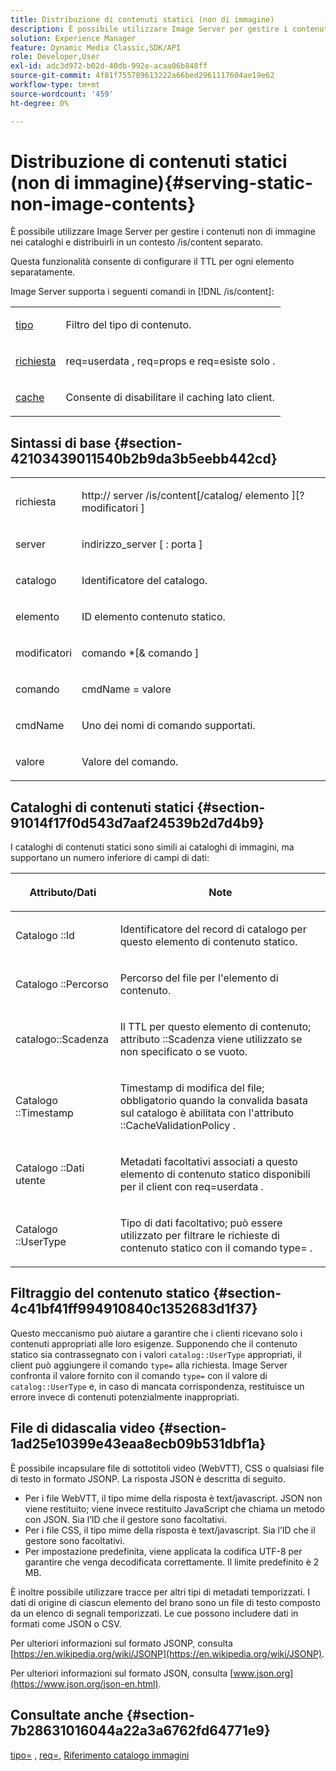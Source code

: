 ```yaml
---
title: Distribuzione di contenuti statici (non di immagine)
description: È possibile utilizzare Image Server per gestire i contenuti non di immagine nei cataloghi e distribuirli in un contesto /is/content separato.
solution: Experience Manager
feature: Dynamic Media Classic,SDK/API
role: Developer,User
exl-id: adc3d972-b02d-40db-992e-acaa06b848ff
source-git-commit: 4f81f755789613222a66bed2961117604ae19e62
workflow-type: tm+mt
source-wordcount: '459'
ht-degree: 0%

---
```


# Distribuzione di contenuti statici (non di immagine){#serving-static-non-image-contents}

È possibile utilizzare Image Server per gestire i contenuti non di immagine nei cataloghi e distribuirli in un contesto /is/content separato.

Questa funzionalità consente di configurare il TTL per ogni elemento separatamente.

Image Server supporta i seguenti comandi in [!DNL /is/content]:

<table id="simpletable_8A3AB1D1D20F4B6CBE86767E94735980"> 
 <tr class="strow"> 
  <td class="stentry"> <p> <a href="../../is-api/http-ref/image-serving-api-ref/c-http-protocol-reference/c-command-reference/r-type.md#reference-89094fd1c50c444eb082cd266769cccb" format="dita" scope="local"> tipo </a> </p> </td> 
  <td class="stentry"> <p>Filtro del tipo di contenuto. </p> </td> 
 </tr> 
 <tr class="strow"> 
  <td class="stentry"> <p> <a href="../../is-api/http-ref/image-serving-api-ref/c-http-protocol-reference/c-command-reference/r-req/r-req.md#reference-907cdb4a97034db7ad94695f25552e76" format="dita" scope="local"> richiesta </a> </p> </td> 
  <td class="stentry"> <p> <span class="codeph"> req=userdata </span>, <span class="codeph"> req=props </span> e <span class="codeph"> req=esiste solo </span>. </p> </td> 
 </tr> 
 <tr class="strow"> 
  <td class="stentry"> <p> <a href="../../is-api/http-ref/image-serving-api-ref/c-http-protocol-reference/c-command-reference/r-is-http-cache.md#reference-168189bee4ce4d1189d427891f22be2e" format="dita" scope="local"> cache </a> </p> </td> 
  <td class="stentry"> <p>Consente di disabilitare il caching lato client. </p> </td> 
 </tr> 
</table>

## Sintassi di base {#section-42103439011540b2b9da3b5eebb442cd}

<table id="simpletable_2F039A5BFA2C4E22B014F42ECBCDA0A2"> 
 <tr class="strow"> 
  <td class="stentry"> <p> <span class="codeph"> <span class="varname"> richiesta </span> </span> </p> </td> 
  <td class="stentry"> <p> <span class="codeph"> <span class="filepath"> http:// <span class="varname"> server </span>/is/content[/catalog/ <span class="varname"> elemento </span>][? <span class="varname"> modificatori </span>] </span> </span> </p> </td> 
 </tr> 
 <tr class="strow"> 
  <td class="stentry"> <p> <span class="codeph"> <span class="varname"> server </span> </span> </p> </td> 
  <td class="stentry"> <p> <span class="codeph"> <span class="varname"> indirizzo_server </span>[ : <span class="varname"> porta </span>] </span> </p> </td> 
 </tr> 
 <tr class="strow"> 
  <td class="stentry"> <p> <span class="codeph"> <span class="varname"> catalogo </span> </span> </p> </td> 
  <td class="stentry"> <p>Identificatore del catalogo. </p> </td> 
 </tr> 
 <tr class="strow"> 
  <td class="stentry"> <p> <span class="codeph"> <span class="varname"> elemento </span> </span> </p> </td> 
  <td class="stentry"> <p>ID elemento contenuto statico. </p> </td> 
 </tr> 
 <tr class="strow"> 
  <td class="stentry"> <p> <span class="codeph"> <span class="varname"> modificatori </span> </span> </p> </td> 
  <td class="stentry"> <p> <span class="codeph"> <span class="varname"> comando </span>*[&amp; <span class="varname"> comando </span>] </span> </p> </td> 
 </tr> 
 <tr class="strow"> 
  <td class="stentry"> <p> <span class="codeph"> <span class="varname"> comando </span> </span> </p> </td> 
  <td class="stentry"> <p> <span class="codeph"> <span class="varname"> cmdName </span>= <span class="varname"> valore </span> </span> </p> </td> 
 </tr> 
 <tr class="strow"> 
  <td class="stentry"> <p> <span class="codeph"> <span class="varname"> cmdName </span> </span> </p> </td> 
  <td class="stentry"> <p>Uno dei nomi di comando supportati. </p> </td> 
 </tr> 
 <tr class="strow"> 
  <td class="stentry"> <p> <span class="codeph"> <span class="varname"> valore </span> </span> </p> </td> 
  <td class="stentry"> <p>Valore del comando. </p> </td> 
 </tr> 
</table>

## Cataloghi di contenuti statici {#section-91014f17f0d543d7aaf24539b2d7d4b9}

I cataloghi di contenuti statici sono simili ai cataloghi di immagini, ma supportano un numero inferiore di campi di dati:

<table id="table_71A565DF5EC94913AD35CB13B0C7A27D"> 
 <thead> 
  <tr> 
   <th colname="col1" class="entry"> <p>Attributo/Dati </p> </th> 
   <th colname="col2" class="entry"> <p>Note </p> </th> 
  </tr> 
 </thead>
 <tbody> 
  <tr> 
   <td colname="col1"> <p> Catalogo <span class="codeph">::Id </span> </p> </td> 
   <td colname="col2"> <p>Identificatore del record di catalogo per questo elemento di contenuto statico. </p> </td> 
  </tr> 
  <tr> 
   <td colname="col1"> <p> Catalogo <span class="codeph">::Percorso </span> </p> </td> 
   <td colname="col2"> <p>Percorso del file per l'elemento di contenuto. </p> </td> 
  </tr> 
  <tr> 
   <td colname="col1"> <p> <span class="codeph"> catalogo::Scadenza </span> </p> </td> 
   <td colname="col2"> <p>Il TTL per questo elemento di contenuto; attributo <span class="codeph">::Scadenza </span> viene utilizzato se non specificato o se vuoto. </p> </td> 
  </tr> 
  <tr> 
   <td colname="col1"> <p> Catalogo <span class="codeph">::Timestamp </span> </p> </td> 
   <td colname="col2"> <p>Timestamp di modifica del file; obbligatorio quando la convalida basata sul catalogo è abilitata con l'attributo <span class="codeph">::CacheValidationPolicy </span>. </p> </td> 
  </tr> 
  <tr> 
   <td colname="col1"> <p> Catalogo <span class="codeph">::Dati utente </span> </p> </td> 
   <td colname="col2"> <p>Metadati facoltativi associati a questo elemento di contenuto statico disponibili per il client con <span class="codeph"> req=userdata </span>. </p> </td> 
  </tr> 
  <tr> 
   <td colname="col1"> <p> Catalogo <span class="codeph">::UserType </span> </p> </td> 
   <td colname="col2"> <p>Tipo di dati facoltativo; può essere utilizzato per filtrare le richieste di contenuto statico con il comando <span class="codeph"> type= </span>. </p> </td> 
  </tr> 
 </tbody> 
</table>

## Filtraggio del contenuto statico {#section-4c41bf41ff994910840c1352683d1f37}

Questo meccanismo può aiutare a garantire che i clienti ricevano solo i contenuti appropriati alle loro esigenze. Supponendo che il contenuto statico sia contrassegnato con i valori `catalog::UserType` appropriati, il client può aggiungere il comando `type=` alla richiesta. Image Server confronta il valore fornito con il comando `type=` con il valore di `catalog::UserType` e, in caso di mancata corrispondenza, restituisce un errore invece di contenuti potenzialmente inappropriati.

## File di didascalia video {#section-1ad25e10399e43eaa8ecb09b531dbf1a}

È possibile incapsulare file di sottotitoli video (WebVTT), CSS o qualsiasi file di testo in formato JSONP. La risposta JSON è descritta di seguito.

* Per i file WebVTT, il tipo mime della risposta è text/javascript. JSON non viene restituito; viene invece restituito JavaScript che chiama un metodo con JSON. Sia l’ID che il gestore sono facoltativi.
* Per i file CSS, il tipo mime della risposta è text/javascript. Sia l’ID che il gestore sono facoltativi.
* Per impostazione predefinita, viene applicata la codifica UTF-8 per garantire che venga decodificata correttamente. Il limite predefinito è 2 MB.

È inoltre possibile utilizzare tracce per altri tipi di metadati temporizzati. I dati di origine di ciascun elemento del brano sono un file di testo composto da un elenco di segnali temporizzati. Le cue possono includere dati in formati come JSON o CSV.

Per ulteriori informazioni sul formato JSONP, consulta [https://en.wikipedia.org/wiki/JSONP](https://en.wikipedia.org/wiki/JSONP).

Per ulteriori informazioni sul formato JSON, consulta [www.json.org](https://www.json.org/json-en.html).

## Consultate anche {#section-7b28631016044a22a3a6762fd64771e9}

[tipo=](../../is-api/http-ref/image-serving-api-ref/c-http-protocol-reference/c-command-reference/r-type.md#reference-89094fd1c50c444eb082cd266769cccb) , [req=](../../is-api/http-ref/image-serving-api-ref/c-http-protocol-reference/c-command-reference/r-req/r-req.md#reference-907cdb4a97034db7ad94695f25552e76), [Riferimento catalogo immagini](../../is-api/image-serving-api-ref/c-image-catalog-reference/c-image-catalog-reference.md#concept-e23d45ea3abe43119d5144e01c14b0b5)
